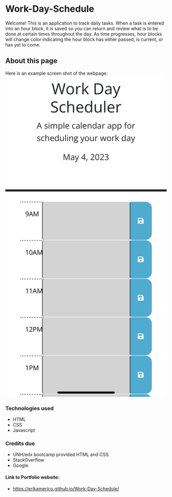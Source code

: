 # Work-Day-Schedule

Welcome! This is an application to track daily tasks. When a task is entered into an hour block, it is saved so you can return and review what is to be done at certain times throughout the day. As time progresses, hour blocks will change color indicating the hour block has either passed, is current, or has yet to come.

## About this page
Here is an example screen shot of the webpage:
![Alt text](Assets/IMG-3458.jpg)


### Technologies used
- HTML
- CSS
- Javascript

### Credits due
- UNH/edx bootcamp provided HTML and CSS.
- StackOverflow
- Google

#### Link to Portfolio website:
- https://erikamerico.github.io/Work-Day-Schedule/
